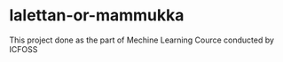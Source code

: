 # lalettan-or-mammukka
This project done as the part of Mechine Learning Cource conducted by ICFOSS
